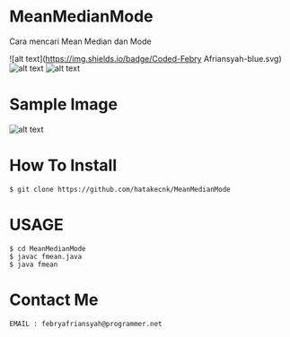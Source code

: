 # MeanMedianMode
Cara mencari Mean Median dan Mode

![alt text](https://img.shields.io/badge/Coded-Febry Afriansyah-blue.svg)
![alt text](https://img.shields.io/badge/Size-7KB-yellow.svg)
![alt text](https://img.shields.io/badge/Java-green.svg)

# Sample Image
![alt text](https://raw.githubusercontent.com/hatakecnk/hatakecnk.github.io/master/2021-10-01%20(2).png)

# How To Install
```
$ git clone https://github.com/hatakecnk/MeanMedianMode
```

# USAGE
```
$ cd MeanMedianMode
$ javac fmean.java
$ java fmean
```

# Contact Me
```
EMAIL : febryafriansyah@programmer.net
```
